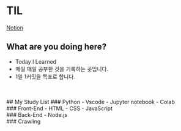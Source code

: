 # TIL
[Notion](https://bloom-queen-d0e.notion.site/Today-Sum-Learned-64e4e511619042559f9d2532a5b028ee)

## What are you doing here?
- Today I Learned
- 매일 매일 공부한 것을 기록하는 곳입니다.
- 1일 1커밋을 목표로 합니다.
<br>
<br>
## My Study List
### Python
- Vscode
- Jupyter notebook
- Colab
<br>
### Front-End
- HTML
- CSS
- JavaScript
<br>
### Back-End
- Node.js
<br>
### Crawling
